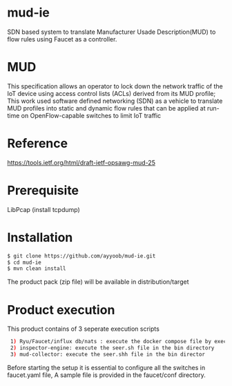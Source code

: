 # mud-ie
SDN based system to translate Manufacturer Usade Description(MUD) to flow rules using Faucet as a controller.

# MUD

This specification allows an operator to lock down the network traffic of the IoT device using access control lists (ACLs) derived from its MUD profile; This work used software defined networking (SDN) as a vehicle to translate MUD profiles into static and dynamic flow rules that can be applied at run-time on OpenFlow-capable switches to limit IoT traffic

# Reference
https://tools.ietf.org/html/draft-ietf-opsawg-mud-25

# Prerequisite
LibPcap (install tcpdump)

# Installation

```sh
$ git clone https://github.com/ayyoob/mud-ie.git
$ cd mud-ie
$ mvn clean install
```

The product pack (zip file) will be available in distribution/target 
# Product execution

This product contains of 3 seperate execution scripts

```sh
 1) Ryu/Faucet/influx db/nats : execute the docker compose file by executing the command docker-compose up
 2) inspector-engine: execute the seer.sh file in the bin directory
 3) mud-collector: execute the seer.shh file in the bin director
```

Before starting the setup it is essential to configure all the switches in faucet.yaml file, A sample file is provided in the faucet/conf directory.


